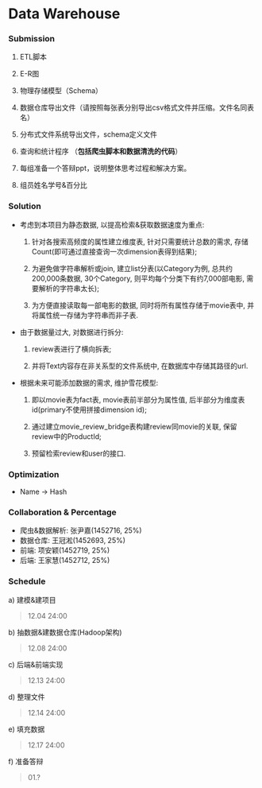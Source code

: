 ﻿# Data Warehouse

### Submission

1.  ETL脚本

2.  E-R图

3.  物理存储模型（Schema）

4.  数据仓库导出文件（请按照每张表分别导出csv格式文件并压缩。文件名同表名）

5.  分布式文件系统导出文件，schema定义文件

6.  查询和统计程序 （**包括爬虫脚本和数据清洗的代码**）

7.  每组准备一个答辩ppt，说明整体思考过程和解决方案。

8.  组员姓名学号&百分比

### Solution

- 考虑到本项目为静态数据, 以提高检索&获取数据速度为重点:

    1. 针对各搜索高频度的属性建立维度表, 针对只需要统计总数的需求, 存储Count(即可通过直接查询一次dimension表得到结果);

    2. 为避免做字符串解析或join, 建立list分表(以Category为例, 总共约200,000条数据, 30个Category, 则平均每个分类下有约7,000部电影, 需要解析的字符串太长);

    3. 为方便直接读取每一部电影的数据, 同时将所有属性存储于movie表中, 并将属性统一存储为字符串而非子表.

- 由于数据量过大, 对数据进行拆分:

    1. review表进行了横向拆表;

    2. 并将Text内容存在非关系型的文件系统中, 在数据库中存储其路径的url.

- 根据未来可能添加数据的需求, 维护雪花模型:

    1. 即以movie表为fact表, movie表前半部分为属性值, 后半部分为维度表id(primary不使用拼接dimension id);

    2. 通过建立movie\_review\_bridge表构建review同movie的关联, 保留review中的ProductId;

    3. 预留检索review和user的接口.

### Optimization

- Name -> Hash

### Collaboration & Percentage

- 爬虫&数据解析: 张尹嘉(1452716, 25%)
- 数据仓库: 王冠淞(1452693, 25%)
- 前端: 项安颖(1452719, 25%)
- 后端: 王家慧(1452712, 25%)

### Schedule

a) 建模&建项目
>12.04 24:00

b) 抽数据&建数据仓库(Hadoop架构)
>12.08 24:00

c) 后端&前端实现
>12.13 24:00

d) 整理文件
>12.14 24:00

e) 填充数据
>12.17 24:00

f) 准备答辩
>01.?
